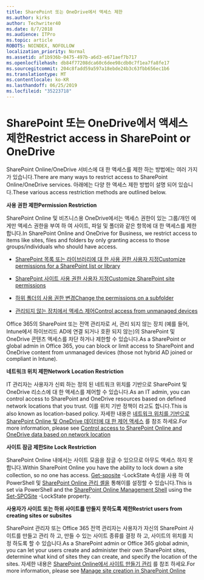 ```yaml
---
title: SharePoint 또는 OneDrive에서 액세스 제한
ms.author: kirks
author: Techwriter40
ms.date: 8/7/2018
ms.audience: ITPro
ms.topic: article
ROBOTS: NOINDEX, NOFOLLOW
localization_priority: Normal
ms.assetid: af1b936b-0475-497b-a6d3-e671aef7b717
ms.openlocfilehash: db84f77208dca60c6dee98cdb0c7f1ea7fa8fe17
ms.sourcegitcommit: 204c8fadd59a597a18ebde24b3c63fbb656ec1b6
ms.translationtype: MT
ms.contentlocale: ko-KR
ms.lasthandoff: 06/25/2019
ms.locfileid: "35223718"
---
```

# <a name="restrict-access-in-sharepoint-or-onedrive"></a><span data-ttu-id="696ac-102">SharePoint 또는 OneDrive에서 액세스 제한</span><span class="sxs-lookup"><span data-stu-id="696ac-102">Restrict access in SharePoint or OneDrive</span></span>

<span data-ttu-id="696ac-103">SharePoint Online/OneDrive 서비스에 대 한 액세스를 제한 하는 방법에는 여러 가지가 있습니다.</span><span class="sxs-lookup"><span data-stu-id="696ac-103">There are many ways to restrict access to SharePoint Online/OneDrive services.</span></span> <span data-ttu-id="696ac-104">아래에는 다양 한 액세스 제한 방법이 설명 되어 있습니다.</span><span class="sxs-lookup"><span data-stu-id="696ac-104">These various access restriction methods are outlined below.</span></span> 

<span data-ttu-id="696ac-105">**사용 권한 제한**</span><span class="sxs-lookup"><span data-stu-id="696ac-105">**Permission Restriction**</span></span>

<span data-ttu-id="696ac-106">SharePoint Online 및 비즈니스용 OneDrive에서는 액세스 권한이 있는 그룹/개인 에게만 액세스 권한을 부여 하 여 사이트, 파일 및 폴더와 같은 항목에 대 한 액세스를 제한 합니다.</span><span class="sxs-lookup"><span data-stu-id="696ac-106">In SharePoint Online and OneDrive for Business, we restrict access to items like sites, files and folders by only granting access to those groups/individuals who should have access.</span></span>

- [<span data-ttu-id="696ac-107">SharePoint 목록 또는 라이브러리에 대 한 사용 권한 사용자 지정</span><span class="sxs-lookup"><span data-stu-id="696ac-107">Customize permissions for a SharePoint list or library</span></span>](https://support.office.com/article/Customize-permissions-for-a-SharePoint-list-or-library-02d770f3-59eb-4910-a608-5f84cc297782)

- [<span data-ttu-id="696ac-108">SharePoint 사이트 사용 권한 사용자 지정</span><span class="sxs-lookup"><span data-stu-id="696ac-108">Customize SharePoint site permissions</span></span>](https://docs.microsoft.com/sharepoint/customize-sharepoint-site-permissions)

- [<span data-ttu-id="696ac-109">하위 폴더의 사용 권한 변경</span><span class="sxs-lookup"><span data-stu-id="696ac-109">Change the permissions on a subfolder</span></span>](https://support.office.com/article/Change-the-permissions-on-a-subfolder-5427BD7C-F20A-4F75-8CF2-5359DD45A1A6)

- [<span data-ttu-id="696ac-110">관리되지 않는 장치에서 액세스 제어</span><span class="sxs-lookup"><span data-stu-id="696ac-110">Control access from unmanaged devices</span></span>](https://docs.microsoft.com/sharepoint/control-access-from-unmanaged-devices)

<span data-ttu-id="696ac-111">Office 365의 SharePoint 또는 전역 관리자로 서, 관리 되지 않는 장치 (예를 들어, Intune에서 하이브리드 AD에 연결 되거나 호환 되지 않는)의 SharePoint 및 OneDrive 콘텐츠 액세스를 차단 하거나 제한할 수 있습니다.</span><span class="sxs-lookup"><span data-stu-id="696ac-111">As a SharePoint or global admin in Office 365, you can block or limit access to SharePoint and OneDrive content from unmanaged devices (those not hybrid AD joined or compliant in Intune).</span></span>

<span data-ttu-id="696ac-112">**네트워크 위치 제한**</span><span class="sxs-lookup"><span data-stu-id="696ac-112">**Network Location Restriction**</span></span>

<span data-ttu-id="696ac-113">IT 관리자는 사용자가 신뢰 하는 정의 된 네트워크 위치를 기반으로 SharePoint 및 OneDrive 리소스에 대 한 액세스를 제어할 수 있습니다.</span><span class="sxs-lookup"><span data-stu-id="696ac-113">As an IT admin, you can control access to SharePoint and OneDrive resources based on defined network locations that you trust.</span></span> <span data-ttu-id="696ac-114">이를 위치 기반 정책이 라고도 합니다.</span><span class="sxs-lookup"><span data-stu-id="696ac-114">This is also known as location-based policy.</span></span> <span data-ttu-id="696ac-115">자세한 내용은 [네트워크 위치를 기반으로 SharePoint Online 및 OneDrive 데이터에 대 한 제어 액세스](https://docs.microsoft.com/sharepoint/control-access-based-on-network-location) 를 참조 하세요.</span><span class="sxs-lookup"><span data-stu-id="696ac-115">For more information, please see [Control access to SharePoint Online and OneDrive data based on network location](https://docs.microsoft.com/sharepoint/control-access-based-on-network-location)</span></span>

<span data-ttu-id="696ac-116">**사이트 잠금 제한**</span><span class="sxs-lookup"><span data-stu-id="696ac-116">**Site Lock Restriction**</span></span> 

<span data-ttu-id="696ac-117">SharePoint Online 내에서는 사이트 모음을 잠글 수 있으므로 아무도 액세스 하지 못합니다.</span><span class="sxs-lookup"><span data-stu-id="696ac-117">Within SharePoint Online you have the ability to lock down a site collection, so no one has access.</span></span> <span data-ttu-id="696ac-118">[Get-sposite](https://docs.microsoft.com/powershell/module/sharepoint-online/set-sposite?view=sharepoint-ps) -LockState 속성을 사용 하 여 PowerShell 및 [SharePoint Online 관리 셸을](https://docs.microsoft.com/powershell/sharepoint/sharepoint-online/connect-sharepoint-online?view=sharepoint-ps) 통해이를 설정할 수 있습니다.</span><span class="sxs-lookup"><span data-stu-id="696ac-118">This is set via PowerShell and the [SharePoint Online Management Shell](https://docs.microsoft.com/powershell/sharepoint/sharepoint-online/connect-sharepoint-online?view=sharepoint-ps) using the [Set-SPOSite](https://docs.microsoft.com/powershell/module/sharepoint-online/set-sposite?view=sharepoint-ps) -LockState property.</span></span>

<span data-ttu-id="696ac-119">**사용자가 사이트 또는 하위 사이트를 만들지 못하도록 제한**</span><span class="sxs-lookup"><span data-stu-id="696ac-119">**Restrict users from creating sites or subsites**</span></span>

<span data-ttu-id="696ac-120">SharePoint 관리자 또는 Office 365 전역 관리자는 사용자가 자신의 SharePoint 사이트를 만들고 관리 하 고, 만들 수 있는 사이트 종류를 결정 하 고, 사이트의 위치를 지정 하도록 할 수 있습니다.</span><span class="sxs-lookup"><span data-stu-id="696ac-120">As a SharePoint admin or Office 365 global admin, you can let your users create and administer their own SharePoint sites, determine what kind of sites they can create, and specify the location of the sites.</span></span> <span data-ttu-id="696ac-121">자세한 내용은 [SharePoint Online에서 사이트 만들기 관리](https://docs.microsoft.com/sharepoint/manage-site-creation) 를 참조 하세요.</span><span class="sxs-lookup"><span data-stu-id="696ac-121">For more information, please see [Manage site creation in SharePoint Online](https://docs.microsoft.com/sharepoint/manage-site-creation)</span></span>

